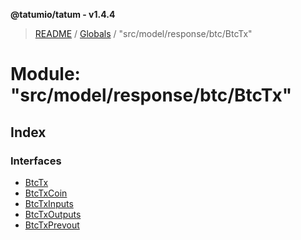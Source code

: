 **@tatumio/tatum - v1.4.4**

> [README](../README.md) / [Globals](../globals.md) / "src/model/response/btc/BtcTx"

# Module: "src/model/response/btc/BtcTx"

## Index

### Interfaces

* [BtcTx](../interfaces/_src_model_response_btc_btctx_.btctx.md)
* [BtcTxCoin](../interfaces/_src_model_response_btc_btctx_.btctxcoin.md)
* [BtcTxInputs](../interfaces/_src_model_response_btc_btctx_.btctxinputs.md)
* [BtcTxOutputs](../interfaces/_src_model_response_btc_btctx_.btctxoutputs.md)
* [BtcTxPrevout](../interfaces/_src_model_response_btc_btctx_.btctxprevout.md)
